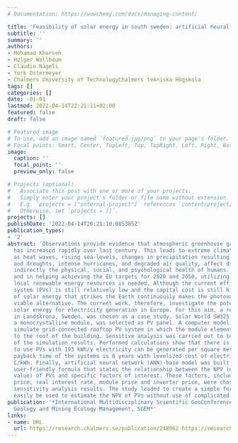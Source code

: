 ```yaml
---
# Documentation: https://wowchemy.com/docs/managing-content/

title: 'Feasibility of solar energy in south sweden: artificial neural network modeling'
subtitle: ''
summary: ''
authors:
- Mohamad Kharseh
- Holger Wallbaum
- Claudio Nägeli
- York Ostermeyer
- Chalmers University of TechnologyChalmers tekniska Högskola
tags: []
categories: []
date: -01-01
lastmod: 2022-04-14T22:21:11+02:00
featured: false
draft: false

# Featured image
# To use, add an image named `featured.jpg/png` to your page's folder.
# Focal points: Smart, Center, TopLeft, Top, TopRight, Left, Right, BottomLeft, Bottom, BottomRight.
image:
  caption: ''
  focal_point: ''
  preview_only: false

# Projects (optional).
#   Associate this post with one or more of your projects.
#   Simply enter your project's folder or file name without extension.
#   E.g. `projects = ["internal-project"]` references `content/project/deep-learning/index.md`.
#   Otherwise, set `projects = []`.
projects: []
publishDate: '2022-04-14T20:21:10.085385Z'
publication_types:
- '2'
abstract: 'Observations provide evidence that atmospheric greenhouse gases concentration
  has increased rapidly over last century. This leads to extreme climate changes such
  as heat waves, rising sea-levels, changes in precipitation resulting in flooding
  and droughts, intense hurricanes, and degraded air quality, affect directly and
  indirectly the physical, social, and psychological health of humans. For that reasons,
  and in helping achieving the EU targets for 2020 and 2050, utilizing the available
  local renewable energy resources is needed. Although the current efficiency of PV
  system (PVs) is still relatively low and the capital cost is still high, the abundance
  of solar energy that strikes the Earth continuously makes the photovoltaic systems
  viable alternative. The current work, therefore, investigate the potential of utilizing
  solar energy for electricity generation in Europe. For this aim, a residential building
  in Landskrona, Sweden, was chosen as a case study. Solar World SW325 XL, which is
  a monocrystalline module, was selected as PV panel. A computer model was built to
  simulate grid-connected rooftop PV system in which the module elements are attached
  to the roof of the building. Sensitive analysis was carried out to test the robustness
  of the simulation results. Performed calculations show that there is a big potential
  to use PVs with 193 kWh/y electricity can be generated per square meter of PV. The
  payback time of the systems is 6 years with levelized cost of electricity is 10.3
  C/kWh. Finally, artificial neural network (ANN)-base model was built to generate
  user-friendly formula that states the relationship between the NPV (net present
  value) of PVs and specific factors of interest. These factors, including electricity
  price, real interest rate, module price and inverter price, were chosen based on
  sensitivity analysis results. The study leaded to create a simple formula that can
  easily be used to estimate the NPV of PVs without use of complicated software.  '
publication: '*International Multidisciplinary Scientific GeoConference Surveying
  Geology and Mining Ecology Management, SGEM*'
links:
- name: URL
  url: https://research.chalmers.se/publication/248062 https://research.chalmers.se/publication/509331
---
```

